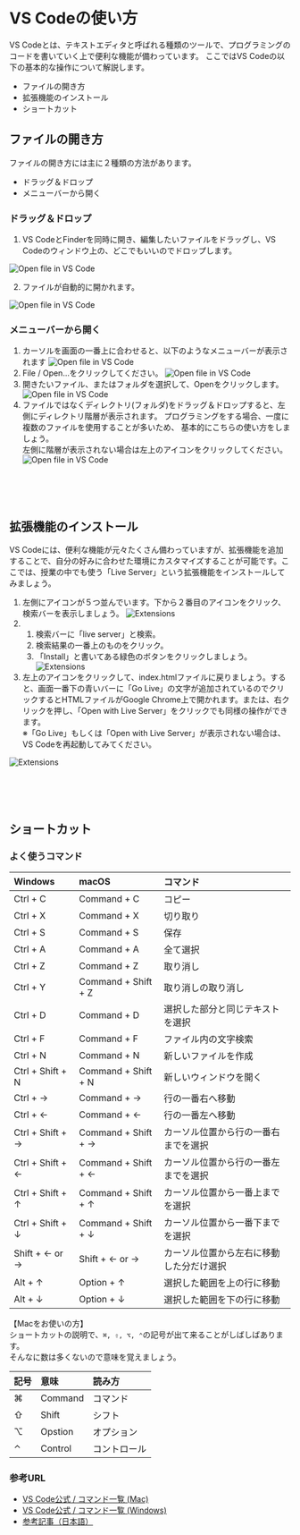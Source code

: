 # VS Codeの使い方

VS Codeとは、テキストエディタと呼ばれる種類のツールで、プログラミングのコードを書いていく上で便利な機能が備わっています。
ここではVS Codeの以下の基本的な操作について解説します。
- ファイルの開き方
- 拡張機能のインストール
- ショートカット

## ファイルの開き方
ファイルの開き方には主に２種類の方法があります。
- ドラッグ＆ドロップ
- メニューバーから開く

### ドラッグ＆ドロップ
1. VS CodeとFinderを同時に開き、編集したいファイルをドラッグし、VS Codeのウィンドウ上の、どこでもいいのでドロップします。

![Open file in VS Code](../img/html/vs_open_file.png)

2. ファイルが自動的に開かれます。

![Open file in VS Code](../img/html/vs_opened_file.png)


### メニューバーから開く

1. カーソルを画面の一番上に合わせると、以下のようなメニューバーが表示されます
![Open file in VS Code](../img/html/vs_menubar.png)
2. File / Open...をクリックしてください。
![Open file in VS Code](../img/html/vs_open_from_menu1.png)
3.  開きたいファイル、またはフォルダを選択して、Openをクリックします。
![Open file in VS Code](../img/html/vs_open_from_menu2.png)
1. ファイルではなくディレクトリ(フォルダ)をドラッグ＆ドロップすると、左側にディレクトリ階層が表示されます。 プログラミングをする場合、一度に複数のファイルを使用することが多いため、 基本的にこちらの使い方をしましょう。
<br>左側に階層が表示されない場合は左上のアイコンをクリックしてください。
![Open file in VS Code](../img/html/vs_opened_folder.png)


<br>
<br>
<br>

## 拡張機能のインストール

VS Codeには、便利な機能が元々たくさん備わっていますが、拡張機能を追加することで、自分の好みに合わせた環境にカスタマイズすることが可能です。ここでは、授業の中でも使う「Live Server」という拡張機能をインストールしてみましょう。

1. 左側にアイコンが５つ並んでいます。下から２番目のアイコンをクリック、検索バーを表示しましょう。
![Extensions](../img/html/vs_extention1.png)
2. 1. 検索バーに「live server」と検索。
   2. 検索結果の一番上のものをクリック。
   3. 「Install」と書いてある緑色のボタンをクリックしましょう。
![Extensions](../img/html/vs_extension2.png)
1. 左上のアイコンをクリックして、index.htmlファイルに戻りましょう。すると、画面一番下の青いバーに「Go Live」の文字が追加されているのでクリックするとHTMLファイルがGoogle Chrome上で開かれます。または、右クリックを押し、「Open with Live Server」をクリックでも同様の操作ができます。
<br>※「Go Live」もしくは「Open with Live Server」が表示されない場合は、VS Codeを再起動してみてください。

![Extensions](../img/html/vs_extension3.png)

<br>
<br>
<br>

## ショートカット

### よく使うコマンド
|Windows|macOS|コマンド
|:---| :--- | :--- |
|Ctrl + C|Command + C|コピー|
|Ctrl + X|Command + X|切り取り|
|Ctrl + S|Command + S|保存|
|Ctrl + A|Command + A|全て選択|
|Ctrl + Z|Command + Z|取り消し|
|Ctrl + Y|Command + Shift + Z|取り消しの取り消し|
|Ctrl + D|Command + D|選択した部分と同じテキストを選択|
|Ctrl + F|Command + F|ファイル内の文字検索|
|Ctrl + N|Command + N|新しいファイルを作成|
|Ctrl + Shift + N|Command + Shift + N|新しいウィンドウを開く|
|Ctrl + →|Command + →|行の一番右へ移動|
|Ctrl + ←|Command + ←|行の一番左へ移動|
|Ctrl + Shift + →|Command + Shift + →|カーソル位置から行の一番右までを選択|
|Ctrl + Shift + ←|Command + Shift + ←|カーソル位置から行の一番左までを選択|
|Ctrl + Shift + ↑|Command + Shift + ↑|カーソル位置から一番上までを選択|
|Ctrl + Shift + ↓|Command + Shift + ↓|カーソル位置から一番下までを選択|
|Shift + ← or →|Shift + ← or →|カーソル位置から左右に移動した分だけ選択|
|Alt + ↑|Option + ↑|選択した範囲を上の行に移動|
|Alt + ↓|Option + ↓|選択した範囲を下の行に移動|

【Macをお使いの方】<br>
ショートカットの説明で、```⌘, ⇧, ⌥, ⌃```の記号が出て来ることがしばしばあります。<br>
そんなに数は多くないので意味を覚えましょう。

|記号|意味|読み方|
|:---| :--- |:--- |
|⌘|Command | コマンド|
|⇧|Shift|シフト|
|⌥|Opstion|オプション|
|⌃|Control|コントロール|

### 参考URL
- [VS Code公式 / コマンド一覧 (Mac)](https://code.visualstudio.com/shortcuts/keyboard-shortcuts-macos.pdf)
- [VS Code公式 / コマンド一覧 (Windows)](https://code.visualstudio.com/shortcuts/keyboard-shortcuts-windows.pdf)
- [参考記事（日本語）](https://qiita.com/oruponu/items/ae9c720d4522c1606daf)

<!-- ### 一般
|macOS|Windows|コマンド
|:---| :--- | :--- |
|Ctrl+Shift+P, F1|⇧⌘P, F1|すべてのコマンドの表示|
|Ctrl+P|⌘P|クイックオープン|
|Ctrl+Shift+N|⇧⌘N|新しいウィンドウ|
|Ctrl+Shift+W|⌘W|ウィンドウを閉じる|
|Ctrl+K Ctrl+S|⌘K ⌘S|キーボード ショートカットを開く| -->

<!-- 
### 基本編集
|Windows|Mac OS|コマンド
|:---| :--- | :--- |
|Ctrl+X|⌘X|切り取り|
|Ctrl+C|⌘C|コピー|
|Alt+↓|⌥↓|行を下へ移動|
|Alt+↑|⌥↑|行を上へ移動|
|Shift+Alt+↓|⇧⌥↓|行を下へコピー|
|Shift+Alt+↑|⇧⌥↑|行を上へコピー|
|Ctrl+Shift+K|⇧⌘K|行の削除|
|Ctrl+Enter|⌘Enter|行を下に挿入|
|Ctrl+Shift+Enter|⇧⌘Enter|行を上に挿入|
|Ctrl+Shift+\|⇧⌘\|ブラケットへ移動|
|Ctrl+]|⌘]|行のインデント|
|Ctrl+[|⌘[|行のインデント解除|
|Ctrl+Home|⌘↑|先頭に移動|
|Ctrl+End|⌘↓|末尾に移動|
|Ctrl+/|⌘/|行コメントの切り替え|
|Shift+Alt+A|⇧⌥A|ブロック コメントの切り替え|
|Alt+Z|⌥Z|折り返しの切り替え|
 -->
